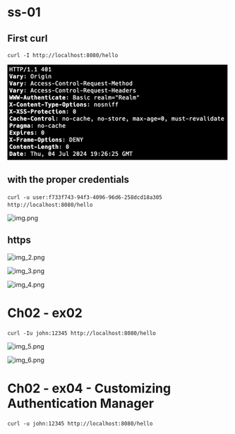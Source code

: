 # ss-01

## First curl
```
curl -I http://localhost:8080/hello
```

![img_1.png](img_1.png)

## with the proper credentials

```curl -u user:f733f743-94f3-4096-96d6-258dcd18a305 http://localhost:8080/hello```

![img.png](img.png)

## https

![img_2.png](img_2.png)

![img_3.png](img_3.png)

![img_4.png](img_4.png)

# Ch02 - ex02

```curl -Iu john:12345 http://localhost:8080/hello```

![img_5.png](img_5.png)

![img_6.png](img_6.png)

# Ch02 - ex04 - Customizing Authentication Manager

```curl -u john:12345 http://localhost:8080/hello```